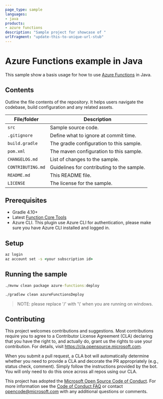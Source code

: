 ```yaml
---
page_type: sample
languages:
- java
products:
- azure functions
description: "Sample project for showcase of "
urlFragment: "update-this-to-unique-url-stub"
---
```


# Azure Functions example in Java

This sample show a basis usage for how to use [Azure Functions](https://docs.microsoft.com/en-us/azure/azure-functions/) in Java.

## Contents

Outline the file contents of the repository. It helps users navigate the codebase, build configuration and any related assets.

| File/folder       | Description                                |
|-------------------|--------------------------------------------|
| `src`             | Sample source code.                        |
| `.gitignore`      | Define what to ignore at commit time.      |
| `build.gradle`    | The gradle configuration to this sample.   |
| `pom.xml`         | The maven configuration to this sample.   |
| `CHANGELOG.md`    | List of changes to the sample.             |
| `CONTRIBUTING.md` | Guidelines for contributing to the sample. |
| `README.md`       | This README file.                          |
| `LICENSE`         | The license for the sample.                |

## Prerequisites

- Gradle 4.10+
- Latest [Function Core Tools](https://aka.ms/azfunc-install)
- Azure CLI. This plugin use Azure CLI for authentication, please make sure you have Azure CLI installed and logged in.

## Setup

```cmd
az login
az account set -s <your subscription id>
```

## Running the sample

```cmd
./mvnw clean package azure-functions:deploy
```

```cmd
./gradlew clean azureFunctionsDeploy
```

> NOTE: please replace '/' with '\\' when you are running on windows.


## Contributing

This project welcomes contributions and suggestions.  Most contributions require you to agree to a
Contributor License Agreement (CLA) declaring that you have the right to, and actually do, grant us
the rights to use your contribution. For details, visit https://cla.opensource.microsoft.com.

When you submit a pull request, a CLA bot will automatically determine whether you need to provide
a CLA and decorate the PR appropriately (e.g., status check, comment). Simply follow the instructions
provided by the bot. You will only need to do this once across all repos using our CLA.

This project has adopted the [Microsoft Open Source Code of Conduct](https://opensource.microsoft.com/codeofconduct/).
For more information see the [Code of Conduct FAQ](https://opensource.microsoft.com/codeofconduct/faq/) or
contact [opencode@microsoft.com](mailto:opencode@microsoft.com) with any additional questions or comments.
